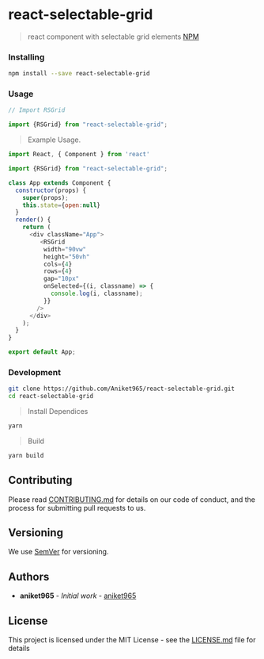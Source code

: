# react-selectable-grid
>react component with selectable grid elements
> [NPM](https://www.npmjs.com/package/react-selectable-grid)
### Installing

```sh
npm install --save react-selectable-grid
```

### Usage

```js
// Import RSGrid

import {RSGrid} from "react-selectable-grid";
```

> Example Usage.
```js
import React, { Component } from 'react'

import {RSGrid} from "react-selectable-grid";

class App extends Component {
  constructor(props) {
    super(props);
    this.state={open:null}
  }
  render() {
    return (
      <div className="App">
         <RSGrid
          width="90vw"
          height="50vh"
          cols={4}
          rows={4}
          gap="10px"
          onSelected={(i, classname) => {
            console.log(i, classname);
          }}
        />
      </div>
    );
  }
}

export default App;

```

### Development

```sh
git clone https://github.com/Aniket965/react-selectable-grid.git
cd react-selectable-grid
```
>Install Dependices

```sh
yarn
```
> Build

```sh
yarn build
```

## Contributing

Please read [CONTRIBUTING.md](https://gist.github.com/PurpleBooth/b24679402957c63ec426) for details on our code of conduct, and the process for submitting pull requests to us.

## Versioning

We use [SemVer](http://semver.org/) for versioning.

## Authors

* **aniket965** - *Initial work* - [aniket965](https://github.com/aniket965)

<!-- See also the list of [contributors](https://github.com/aniket965/react-selectable-grid/contributors) who participated in this project. -->

## License

This project is licensed under the MIT License - see the [LICENSE.md](LICENSE.md) file for details
